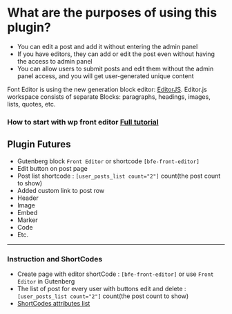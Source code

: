 # What are the purposes of using this plugin?
* You can edit a post and add it without entering the admin panel  
* If you have editors, they can add or edit the post even without having the access to admin panel
* You can allow users to submit posts and edit them without the admin panel access, and you will get user-generated unique content

Font Editor is using the new generation block editor: [EditorJS](https://editorjs.io/ "EditorJs").
Editor.js workspace consists of separate Blocks: paragraphs, headings, images, lists, quotes, etc. 

### How to start with wp front editor [Full tutorial](https://wpfronteditor.com/how-to-start-with-wp-front-editor/)
## Plugin Futures
- Gutenberg block ```Front Editor``` or shortcode ```[bfe-front-editor]``` 
- Edit button on post page
- Post list shortcode : ```[user_posts_list count="2"]``` count(the post count to show) 
- Added custom link to post row 
- Header
- Image
- Embed
- Marker
- Code 
- Etc.

------------

### Instruction and ShortCodes
- Create page with editor shortCode : ```[bfe-front-editor]``` or use ```Front Editor``` in Gutenberg
- The list of post for every user with buttons edit and delete : ```[user_posts_list count="2"]``` count(the post count to show)
- [ShortCodes attributes list](https://wpfronteditor.com/how-to-use-shortcode/)

